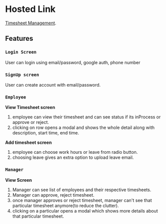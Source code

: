 # Hosted Link

[Timesheet Management](https://timesheetmanagement-bb78a.firebaseapp.com/).

## Features

### `Login Screen`

User can login using email/password, google auth, phone number

### `SignUp screen`

User can create account with email/password.

### `Employee`

**View Timesheet screen**
1. employee can view their timesheet and can see status if its inProcess or approve or reject.
2. clicking on row opens a modal and shows the whole detail along with description, start time, end time.

**Add timesheet screen**
1. employee can choose work hours or leave from radio button.
2. choosing leave gives an extra option to upload leave email.

### `Manager`

**View Screen**
1. Manager can see list of employees and their respective timesheets.
2. Manager can approve, reject timesheet.
3. once manager approves or reject timesheet, manager can't see that particular timesheet anymore(to reduce the clutter).
4. clicking on a particular opens a modal which shows more details about that particular timesheet.
